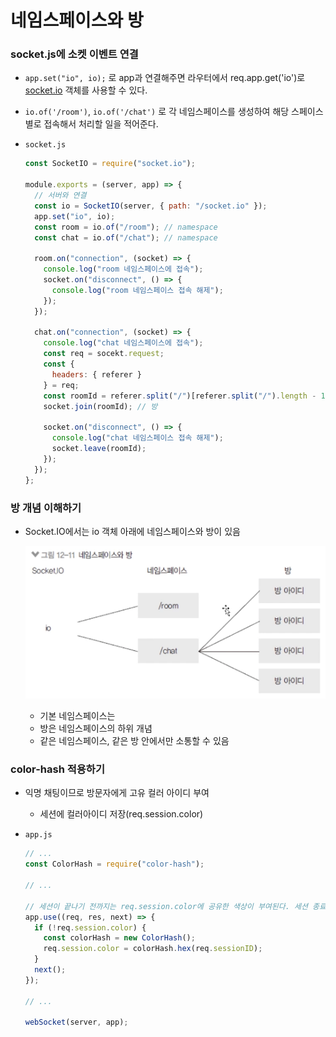 ﻿# 네임스페이스와 방

### socket.js에 소켓 이벤트 연결

- `app.set("io", io);` 로 app과 연결해주면 라우터에서 req.app.get('io')로 [socket.io](http://socket.io) 객체를 사용할 수 있다.
- `io.of('/room')`, `io.of('/chat')` 로 각 네임스페이스를 생성하여 해당 스페이스별로 접속해서 처리할 일을 적어준다.
- `socket.js`

  ```jsx
  const SocketIO = require("socket.io");

  module.exports = (server, app) => {
    // 서버와 연결
    const io = SocketIO(server, { path: "/socket.io" });
    app.set("io", io);
    const room = io.of("/room"); // namespace
    const chat = io.of("/chat"); // namespace

    room.on("connection", (socket) => {
      console.log("room 네임스페이스에 접속");
      socket.on("disconnect", () => {
        console.log("room 네임스페이스 접속 해제");
      });
    });

    chat.on("connection", (socket) => {
      console.log("chat 네임스페이스에 접속");
      const req = socekt.request;
      const {
        headers: { referer }
      } = req;
      const roomId = referer.split("/")[referer.split("/").length - 1].replace(/\?.+/, "");
      socket.join(roomId); // 방

      socket.on("disconnect", () => {
        console.log("chat 네임스페이스 접속 해제");
        socket.leave(roomId);
      });
    });
  };
  ```

### 방 개념 이해하기

- Socket.IO에서는 io 객체 아래에 네임스페이스와 방이 있음

  ![](../img/210628-1.png)

  - 기본 네임스페이스는
  - 방은 네임스페이스의 하위 개념
  - 같은 네임스페이스, 같은 방 안에서만 소통할 수 있음

### color-hash 적용하기

- 익명 채팅이므로 방문자에게 고유 컬러 아이디 부여
  - 세션에 컬러아이디 저장(req.session.color)
- `app.js`

  ```jsx
  // ...
  const ColorHash = require("color-hash");

  // ...

  // 세션이 끝나기 전까지는 req.session.color에 공유한 색상이 부여된다. 세션 종료 시 초기화
  app.use((req, res, next) => {
    if (!req.session.color) {
      const colorHash = new ColorHash();
      req.session.color = colorHash.hex(req.sessionID);
    }
    next();
  });

  // ...

  webSocket(server, app);
  ```

